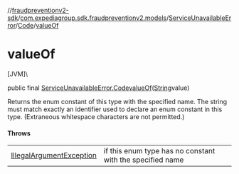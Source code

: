 //[fraudpreventionv2-sdk](../../../../index.md)/[com.expediagroup.sdk.fraudpreventionv2.models](../../index.md)/[ServiceUnavailableError](../index.md)/[Code](index.md)/[valueOf](value-of.md)

# valueOf

[JVM]\

public final [ServiceUnavailableError.Code](index.md)[valueOf](value-of.md)([String](https://docs.oracle.com/javase/8/docs/api/java/lang/String.html)value)

Returns the enum constant of this type with the specified name. The string must match exactly an identifier used to declare an enum constant in this type. (Extraneous whitespace characters are not permitted.)

#### Throws

| | |
|---|---|
| [IllegalArgumentException](https://kotlinlang.org/api/latest/jvm/stdlib/kotlin/-illegal-argument-exception/index.html) | if this enum type has no constant with the specified name |
